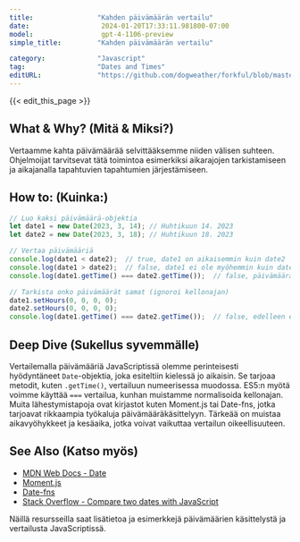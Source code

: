 ```yaml
---
title:                "Kahden päivämäärän vertailu"
date:                  2024-01-20T17:33:11.981800-07:00
model:                 gpt-4-1106-preview
simple_title:         "Kahden päivämäärän vertailu"

category:             "Javascript"
tag:                  "Dates and Times"
editURL:              "https://github.com/dogweather/forkful/blob/master/content/fi/javascript/comparing-two-dates.md"
---
```


{{< edit_this_page >}}

## What & Why? (Mitä & Miksi?)
Vertaamme kahta päivämäärää selvittääksemme niiden välisen suhteen. Ohjelmoijat tarvitsevat tätä toimintoa esimerkiksi aikarajojen tarkistamiseen ja aikajanalla tapahtuvien tapahtumien järjestämiseen.

## How to: (Kuinka:)
```javascript
// Luo kaksi päivämäärä-objektia
let date1 = new Date(2023, 3, 14); // Huhtikuun 14. 2023
let date2 = new Date(2023, 3, 18); // Huhtikuun 18. 2023

// Vertaa päivämääriä
console.log(date1 < date2);  // true, date1 on aikaisemmin kuin date2
console.log(date1 > date2);  // false, date1 ei ole myöhemmin kuin date2
console.log(date1.getTime() === date2.getTime());  // false, päivämäärät eivät ole samat

// Tarkista onko päivämäärät samat (ignoroi kellonajan)
date1.setHours(0, 0, 0, 0);
date2.setHours(0, 0, 0, 0);
console.log(date1.getTime() === date2.getTime());  // false, edelleen eri päivämäärät
```

## Deep Dive (Sukellus syvemmälle)
Vertailemalla päivämääriä JavaScriptissä olemme perinteisesti hyödyntäneet `Date`-objektia, joka esiteltiin kielessä jo aikaisin. Se tarjoaa metodit, kuten `.getTime()`, vertailuun numeerisessa muodossa. ES5:n myötä voimme käyttää `===` vertailua, kunhan muistamme normalisoida kellonajan. Muita lähestymistapoja ovat kirjastot kuten Moment.js tai Date-fns, jotka tarjoavat rikkaampia työkaluja päivämääräkäsittelyyn. Tärkeää on muistaa aikavyöhykkeet ja kesäaika, jotka voivat vaikuttaa vertailun oikeellisuuteen.

## See Also (Katso myös)
- [MDN Web Docs - Date](https://developer.mozilla.org/en-US/docs/Web/JavaScript/Reference/Global_Objects/Date)
- [Moment.js](https://momentjs.com/)
- [Date-fns](https://date-fns.org/)
- [Stack Overflow - Compare two dates with JavaScript](https://stackoverflow.com/questions/492994/compare-two-dates-with-javascript)

Näillä resursseilla saat lisätietoa ja esimerkkejä päivämäärien käsittelystä ja vertailusta JavaScriptissä.
